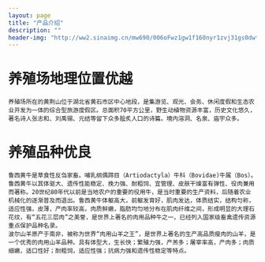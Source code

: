 ```yaml
---
layout: page
title: "产品介绍"
description: ""
header-img: "http://ww2.sinaimg.cn/mw690/006oFwz1gw1f160nyr1zvj31gs0dwt96.jpg"
---
```


# 养殖场地理位置优越
    养殖场所在的黄荆山位于湖北省黄石市区中心地段，是集游览、观光、会务、休闲度假和生态农业开发为一体的综合型旅游度假区。总面积70平方公里，野生动植物资源丰富，历史文化悠久，著名诗人张志和、刘禹锡、元结等留下众多脍炙人口的诗篇。境内溶洞、名泉、庙宇众多。
# 养殖品种优良
    鲁西黄牛是草食性反刍家畜。哺乳纲偶蹄目（Artiodactyla）牛科（Bovidae)牛属（Bos）。鲁西黄牛以其体驱大、遗传性能稳定、挽力强、耐粗饲、宜管理、皮肤干燥富有弹性、役肉兼用而著称。20世纪80年代以前是当地农户的重要的役用牛，是当时重要的生产资料，后随着农业机械化的逐渐普及而退出。鲁西黄牛体躯高大，前躯发育好，肌肉发达，体质结实，结构匀称，适应性强，皮薄，产肉率较高，肉质鲜嫩，脂肪均匀地分布在肌肉纤维之间，形成明显的大理石花纹，有“五花三层肉”之美誉，是世界上著名的肉用品种牛之一，已经列入国家级畜禽遗传资源重点保护品种名录。
    波尔山羊原产于南非，被称为世界“肉用山羊之王”，是世界上著名的生产高品质瘦肉的山羊，是一个优秀的肉用山羊品种。具有体型大，生长快；繁殖力强，产羔多；屠宰率高，产肉多；肉质细嫩，适口性好；耐粗饲，适应性强；抗病力强和遗传性稳定等特点。
